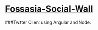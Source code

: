 # [Fossasia-Social-Wall](http://sch00lb0y.github.io/fossasia-social-wall)

###Twitter Client using Angular and Node.
